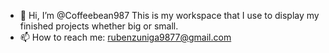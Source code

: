 - 👋 Hi, I’m @Coffeebean987
This is my workspace that I use to display my finished projects whether big or small. 
- 📫 How to reach me: rubenzuniga9877@gmail.com

<!---
Coffeebean987/Coffeebean987 is a ✨ special ✨ repository because its `README.md` (this file) appears on your GitHub profile.
You can click the Preview link to take a look at your changes.
--->
